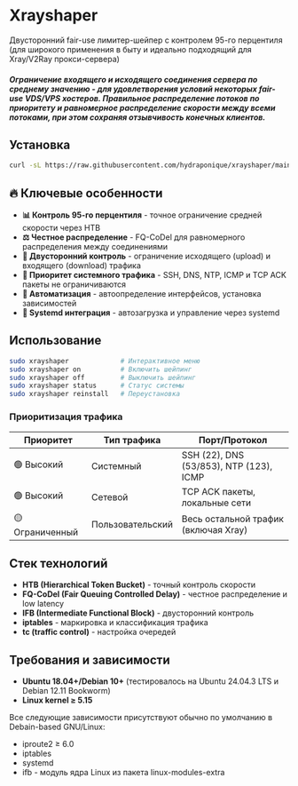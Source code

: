 # Xrayshaper

Двусторонний fair-use лимитер-шейпер с контролем 95-го перцентиля (для широкого применения в быту и идеально подходящий для Xray/V2Ray прокси-сервера)
##### Ограничение входящего и исходящего соединения сервера по среднему значению - для удовлетворения условий некоторых fair-use VDS/VPS хостеров. Правильное распределение потоков по приоритету и равномерное распределение скорости между всеми потоками, при этом сохраняя отзывчивость конечных клиентов.

## Установка

```bash
curl -sL https://raw.githubusercontent.com/hydraponique/xrayshaper/main/xrayshaper.sh | sudo bash
```

## 🔥 Ключевые особенности

- **📊 Контроль 95-го перцентиля** - точное ограничение средней скорости через HTB
- **⚖️ Честное распределение** - FQ-CoDel для равномерного распределения между соединениями
- **🔁 Двусторонний контроль** - ограничение исходящего (upload) и входящего (download) трафика
- **🎯 Приоритет системного трафика** - SSH, DNS, NTP, ICMP и TCP ACK пакеты не ограничиваются
- **🤖 Автоматизация** - автоопределение интерфейсов, установка зависимостей
- **🔧 Systemd интеграция** - автозагрузка и управление через systemd

## Использование

```bash
sudo xrayshaper             # Интерактивное меню
sudo xrayshaper on          # Включить шейпинг
sudo xrayshaper off         # Выключить шейпинг  
sudo xrayshaper status      # Статус системы
sudo xrayshaper reinstall   # Переустановка
```
### Приоритизация трафика

| Приоритет | Тип трафика | Порт/Протокол |
|-----------|-------------|----------------|
| 🟢 Высокий | Системный | SSH (22), DNS (53/853), NTP (123), ICMP |
| 🟢 Высокий | Сетевой | TCP ACK пакеты, локальные сети |
| 🟡 Ограниченный | Пользовательский | Весь остальной трафик (включая Xray) |

## Стек технологий
- **HTB (Hierarchical Token Bucket)** - точный контроль скорости
- **FQ-CoDel (Fair Queuing Controlled Delay)** - честное распределение и low latency
- **IFB (Intermediate Functional Block)** - двусторонний контроль
- **iptables** - маркировка и классификация трафика
- **tc (traffic control)** - настройка очередей

## Требования и зависимости

- **Ubuntu 18.04+/Debian 10+** (тестировалось на Ubuntu 24.04.3 LTS и Debian 12.11 Bookworm)
- **Linux kernel ≥ 5.15**

Все следующие зависимости присутствуют обычно по умолчанию в Debain-based GNU/Linux:
- iproute2 ≥ 6.0
- iptables
- systemd
- ifb - модуль ядра Linux из пакета linux-modules-extra
